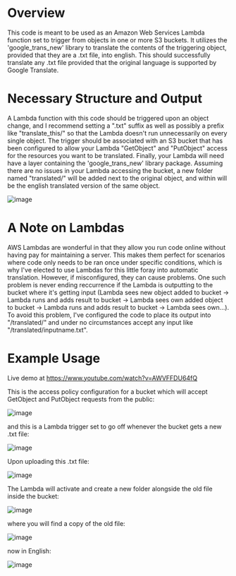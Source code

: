 # Overview

This code is meant to be used as an Amazon Web Services Lambda function set to trigger from objects in one or more S3 buckets. It utilizes the 'google_trans_new' library to translate the contents of the triggering object, provided that they are a .txt file, into english. This should successfully translate any .txt file provided that the original language is supported by Google Translate.

# Necessary Structure and Output

A Lambda function with this code should be triggered upon an object change, and I recommend setting a ".txt" suffix as well as possibly a prefix like "translate_this/" so that the Lambda doesn't run unnecessarily on every single object. The trigger should be associated with an S3 bucket that has been configured to allow your Lambda "GetObject" and "PutObject" access for the resources you want to be translated. Finally, your Lambda will need have a layer containing the 'google_trans_new' library package. Assuming there are no issues in your Lambda accessing the bucket, a new folder named "translated/" will be added next to the original object, and within will be the english translated version of the same object.

![image](https://user-images.githubusercontent.com/56178051/166860978-c3bd430d-5599-41a4-a91e-9b6130d70ed6.png)


# A Note on Lambdas
AWS Lambdas are wonderful in that they allow you run code online without having pay for maintaining a server. This makes them perfect for scenarios where code only needs to be ran once under specific conditions, which is why I've elected to use Lambdas for this little foray into automatic translation. However, if misconfigured, they can cause problems. One such problem is never ending reccurrence if the Lambda is outputting to the bucket where it's getting input (Lambda sees new object added to bucket -> Lambda runs and adds result to bucket -> Lambda sees own added object to bucket -> Lambda runs and adds result to bucket -> Lambda sees own...). To avoid this problem, I've configured the code to place its output into "/translated/" and under no circumstances accept any input like "/translated/inputname.txt".

# Example Usage

Live demo at https://www.youtube.com/watch?v=AWVFFDU64fQ


This is the access policy configuration for a bucket which will accept GetObject and PutObject requests from the public:

![image](https://user-images.githubusercontent.com/56178051/166857204-a44180f4-0ca8-465d-93b8-e3c6b2928e33.png)

and this is a Lambda trigger set to go off whenever the bucket gets a new .txt file:

![image](https://user-images.githubusercontent.com/56178051/166857541-e869943b-8a01-4f98-83e2-23787f324b34.png)

Upon uploading this .txt file:

![image](https://user-images.githubusercontent.com/56178051/166857783-9ec0cf5d-f453-4cc2-9ea5-e4a0f5538aa8.png)

The Lambda will activate and create a new folder alongside the old file inside the bucket:

![image](https://user-images.githubusercontent.com/56178051/166857956-635883e8-ac76-4a81-af40-0dfc5d027f3e.png)

where you will find a copy of the old file:

![image](https://user-images.githubusercontent.com/56178051/166858084-08adad11-62ea-4d84-ad88-172a595561de.png)

now in English:

![image](https://user-images.githubusercontent.com/56178051/166858226-b03a8d4f-cb37-4a71-bd0a-2092dcdac8cb.png)

